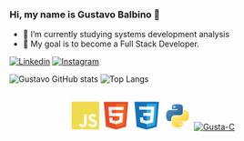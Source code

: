 ### Hi, my name is Gustavo Balbino 👋

- 🌱 I’m currently studying systems development analysis
- 🎯 My goal is to become a Full Stack Developer.

[![Linkedin](https://img.shields.io/badge/LinkedIn-0077B5?style=for-the-badge&logo=linkedin&logoColor=white)](https://www.linkedin.com/in/gustavo-balbino-654bb8197/)
[![Instagram](https://img.shields.io/badge/Instagram-E4405F?style=for-the-badge&logo=instagram&logoColor=white)](https://www.instagram.com/gustvobal/)

![Gustavo GitHub stats](https://github-readme-stats.vercel.app/api?username=Balbinao&show_icons=true&theme=dracula)    ![Top Langs](https://github-readme-stats.vercel.app/api/top-langs/?username=balbinao&layout=compact&theme=dracula)

<div style="display: inline_block" align = "center"><br>
  <a href = "https://developer.mozilla.org/en-US/docs/Glossary/Java"><imgalt = "Gusta-java" height = "50" width = "50" src="https://cdn.jsdelivr.net/gh/devicons/devicon@latest/icons/java/java-original-wordmark.svg"></a>
  <a href = "https://developer.mozilla.org/en-US/docs/Web/JavaScript"><img alt="Gusta-Js" height="50" width="50" src="https://raw.githubusercontent.com/devicons/devicon/master/icons/javascript/javascript-plain.svg"></a>
  <a href = "https://developer.mozilla.org/en-US/docs/Web/HTML"><img alt="Gusta-HTML" height="50" width="50" src="https://raw.githubusercontent.com/devicons/devicon/master/icons/html5/html5-original.svg"></a>
  <a href = "https://developer.mozilla.org/en-US/docs/Web/CSS"><img alt="Gusta-CSS" height="50" width="50" src="https://raw.githubusercontent.com/devicons/devicon/master/icons/css3/css3-original.svg"></a>
  <a href = "https://developer.mozilla.org/en-US/docs/Glossary/Python"><img alt="Gusta-Python" height="50" width="50" src="https://raw.githubusercontent.com/devicons/devicon/master/icons/python/python-original.svg"></a>
  <a href = "https://www.cprogramming.com/"><img alt = "Gusta-C" height = "50" width = "50" src="https://cdn.jsdelivr.net/gh/devicons/devicon@latest/icons/c/c-original.svg"></a>
</div>
